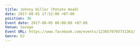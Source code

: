 ```yaml
---
title: Johnny Hiller (Potato Head)
date: 2017-08-01 17:52:00 +07:00
position: 36
Event date: 2017-08-05 00:00:00 +07:00
Venue: Savage
Event URL: https://www.facebook.com/events/1230579793731363/
Genre: DJ
---
```


